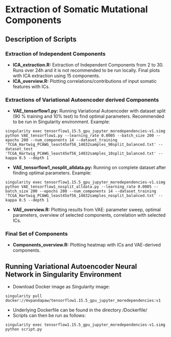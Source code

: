 # Extraction of Somatic Mutational Components

## Description of Scripts

### Extraction of Independent Components
* **ICA_extraction.R:** Extraction of Independent Components from 2 to 30. Runs over 24h and it is not recommended to be run locally. Final plots with ICA extraction using 15 components.
* **ICA_overview.R:** Plotting correlations/contributions of input somatic features with ICs.

### Extractions of Variational Autoencoder derived Components
* **VAE_tensorflow1.py:** Running Variational Autoencoder with dataset split (90 % training and 10% test) to find optimal parameters. Recommended to be run in Singularity environment. Example:
```
singularity exec tensorflow1.15.5_gpu_jupyter_moredependencies-v1.simg python VAE_tensorflow1.py --learning_rate 0.0005 --batch_size 200 --epochs 200 --num_components 14 --dataset_training 'TCGA_Hartwig_PCAWG_least45of56_14832samples_90split_balanced.txt' --dataset_test 'TCGA_Hartwig_PCAWG_least45of56_14832samples_10split_balanced.txt' --kappa 0.5 --depth 1
```
* **VAE_tensorflow1_nosplit_alldata.py:** Running on complete dataset after finding optimal parameters. Example:
```
singularity exec tensorflow1.15.5_gpu_jupyter_moredependencies-v1.simg python VAE_tensorflow1_nosplit_alldata.py --learning_rate 0.0005 --batch_size 200 --epochs 200 --num_components 14 --dataset_training 'TCGA_Hartwig_PCAWG_least45of56_14832samples_nosplit_balanced.txt' --kappa 0.5 --depth 1
```
* **VAE_overview.R:** Plotting results from VAE: parameter sweep, optimal parameters, overview of selected components, correlation with selected ICs.

### Final Set of Components
* **Components_overview.R:** Plotting heatmap with ICs and VAE-derived components.


## Running Variational Autoencoder Neural Network in Singularity Environment
* Download Docker image as Singularity image:
```
singularity pull docker://mvpandapaw/tensorflow1.15.5_gpu_jupyter_moredependencies:v1
```
* Underlying Dockerfile can be found in the directory /Dockerfile/
* Scripts can then be run as follows:
```
singularity exec tensorflow1.15.5_gpu_jupyter_moredependencies-v1.simg python script.py
```
